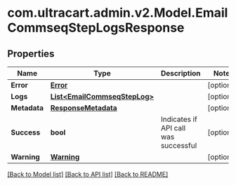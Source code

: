 
# com.ultracart.admin.v2.Model.EmailCommseqStepLogsResponse

## Properties

Name | Type | Description | Notes
------------ | ------------- | ------------- | -------------
**Error** | [**Error**](Error.md) |  | [optional] 
**Logs** | [**List&lt;EmailCommseqStepLog&gt;**](EmailCommseqStepLog.md) |  | [optional] 
**Metadata** | [**ResponseMetadata**](ResponseMetadata.md) |  | [optional] 
**Success** | **bool** | Indicates if API call was successful | [optional] 
**Warning** | [**Warning**](Warning.md) |  | [optional] 

[[Back to Model list]](../README.md#documentation-for-models)
[[Back to API list]](../README.md#documentation-for-api-endpoints)
[[Back to README]](../README.md)

